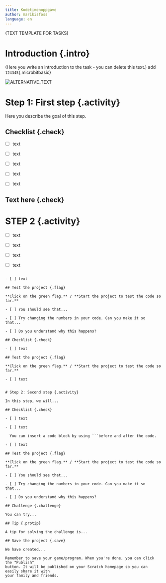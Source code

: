 ```yaml
---
title: Kodetimenoppgave
author: marikisfoss
language: en
---
```

(TEXT TEMPLATE FOR TASKS)

# Introduction {.intro}

(Here you write an introduction to the task - you can delete this text.) add `124345`{.microbitbasic}

![ALTERNATIVE_TEXT](./image_rT34Yx.png)


# Step 1: First step {.activity}

Here you describe the goal of this step.

## Checklist {.check}

- [ ] text

- [ ] text
- [ ] text
- [ ] text
- [ ] text


## Text here {.check}



# STEP 2 {.activity}
 - [ ] text
- [ ] text
- [ ] text
- [ ] text


```

- [ ] text

## Test the project {.flag}

**Click on the green flag.** / **Start the project to test the code so far.**

- [ ] You should see that...

- [ ] Try changing the numbers in your code. Can you make it so that...

- [ ] Do you understand why this happens?

## Checklist {.check}

- [ ] text

## Test the project {.flag}

**Click on the green flag.** / **Start the project to test the code so far.**

- [ ] text


# Step 2: Second step {.activity}

In this step, we will...

## Checklist {.check}

- [ ] text

- [ ] text

  You can insert a code block by using ```before and after the code.

- [ ] text

## Test the project {.flag}

**Click on the green flag.** / **Start the project to test the code so far.**

- [ ] You should see that...

- [ ] Try changing the numbers in your code. Can you make it so that...

- [ ] Do you understand why this happens?

## Challenge {.challenge}

You can try...

## Tip {.protip}

A tip for solving the challenge is...

## Save the project {.save}

We have created...

Remember to save your game/program. When you're done, you can click the "Publish"
button. It will be published on your Scratch homepage so you can easily share it with
your family and friends.
